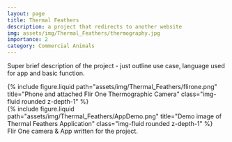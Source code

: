 ```yaml
---
layout: page
title: Thermal Feathers
description: a project that redirects to another website
img: assets/img/Thermal_Feathers/thermography.jpg
importance: 2
category: Commercial Animals
---
```


Super brief description of the project - just outline use case, language used for app and basic function.

<div class="row">
    <div class="col-sm mt-3 mt-md-0">
        {% include figure.liquid path="assets/img/Thermal_Feathers/flirone.png" title="Phone and attached Flir One Thermographic Camera" class="img-fluid rounded z-depth-1" %}
    </div>
	<div class="col-sm mt-3 mt-md-0">
        {% include figure.liquid path="assets/img/Thermal_Feathers/AppDemo.png" title="Demo image of Thermal Feathers Application" class="img-fluid rounded z-depth-1" %}
    </div>
</div>
<div class="caption">
    Flir One camera & App written for the project.
</div>
